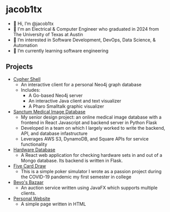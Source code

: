 jacob1tx
=========
* 👋 Hi, I’m @jacob1tx
* 🏫 I'm an Electrical & Computer Engineer who graduated in 2024 from The University of Texas at Austin
* 👀 I’m interested in Software Development, DevOps, Data Science, & Automation
* 🌱 I’m currently learning software engineering

Projects
--------
* [Cypher Shell](https://github.com/jacob1tx/pp-jgm3339)
	* An interactive client for a personal Neo4j graph database
	* Includes:
		* A Go-based Neo4j server
   		* An interactive Java client and text visualizer
  		* A Pharo Smalltalk graphic visualizer
* [Sanctum Medical Image Database](https://github.com/salehahmad625/Sanctum)
	* My senior design project: an online medical image database with a frontend in React Javascript and backend server in Python Flask 
	* Developed in a team on which I largely worked to write the backend, API, and database infastructure
 	* Leverages AWS S3, DynamoDB, and Square APIs for service functionality
* [Hardware Database](https://github.com/jacob1tx/SoftHardware)
	* A React web application for checking hardware sets in and out of a Mongo database. Its backend is written in Flask.
 * [Five Card Draw](https://github.com/jacob1tx/Poker)
	* This is a simple poker simulator I wrote as a passion project during the COVID-19 pandemic my first semester in college
* [Bevo's Bazaar](https://github.com/jacob1tx/Bevo-s-Bazaar)
	* An auction service written using JavaFX which supports multiple clients.
* [Personal Website](https://github.com/jacob1tx/jacob1tx.github.io)
	* A simple page written in HTML
